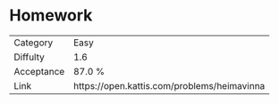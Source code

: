 # Homework

<table>
    <tr>
        <td>Category</td>
        <td>Easy</td>
    </tr>
    <tr>
        <td>Diffulty</td>
        <td>1.6</td>
    </tr>
    <tr>
        <td>Acceptance</td>
        <td>87.0 %</td>
    </tr>
    <tr>
        <td>Link</td>
        <td>https://open.kattis.com/problems/heimavinna</td>
    </tr>
</table>